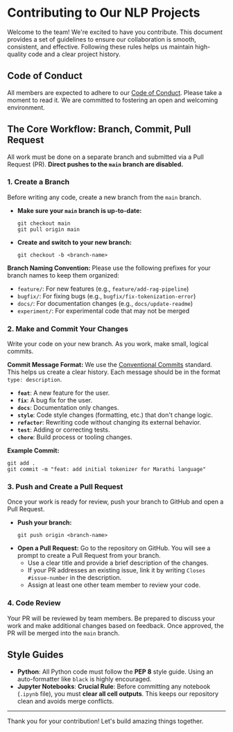 # Contributing to Our NLP Projects

Welcome to the team! We're excited to have you contribute. This document provides a set of guidelines to ensure our collaboration is smooth, consistent, and effective. Following these rules helps us maintain high-quality code and a clear project history.

## Code of Conduct

All members are expected to adhere to our [Code of Conduct](CODE_OF_CONDUCT.md). Please take a moment to read it. We are committed to fostering an open and welcoming environment.

## The Core Workflow: Branch, Commit, Pull Request

All work must be done on a separate branch and submitted via a Pull Request (PR). **Direct pushes to the `main` branch are disabled.**

### 1. Create a Branch

Before writing any code, create a new branch from the `main` branch.

*   **Make sure your `main` branch is up-to-date:**
    ```
    git checkout main
    git pull origin main
    ```
*   **Create and switch to your new branch:**
    ```
    git checkout -b <branch-name>
    ```

**Branch Naming Convention:**
Please use the following prefixes for your branch names to keep them organized:
*   `feature/`: For new features (e.g., `feature/add-rag-pipeline`)
*   `bugfix/`: For fixing bugs (e.g., `bugfix/fix-tokenization-error`)
*   `docs/`: For documentation changes (e.g., `docs/update-readme`)
*   `experiment/`: For experimental code that may not be merged

### 2. Make and Commit Your Changes

Write your code on your new branch. As you work, make small, logical commits.

**Commit Message Format:**
We use the [Conventional Commits](https://www.conventionalcommits.org/en/v1.0.0/) standard. This helps us create a clear history. Each message should be in the format `type: description`.

*   **`feat`**: A new feature for the user.
*   **`fix`**: A bug fix for the user.
*   **`docs`**: Documentation only changes.
*   **`style`**: Code style changes (formatting, etc.) that don't change logic.
*   **`refactor`**: Rewriting code without changing its external behavior.
*   **`test`**: Adding or correcting tests.
*   **`chore`**: Build process or tooling changes.

**Example Commit:**
```
git add .
git commit -m "feat: add initial tokenizer for Marathi language"
```

### 3. Push and Create a Pull Request

Once your work is ready for review, push your branch to GitHub and open a Pull Request.

*   **Push your branch:**
    ```
    git push origin <branch-name>
    ```
*   **Open a Pull Request:** Go to the repository on GitHub. You will see a prompt to create a Pull Request from your branch.
    *   Use a clear title and provide a brief description of the changes.
    *   If your PR addresses an existing issue, link it by writing `Closes #issue-number` in the description.
    *   Assign at least one other team member to review your code.

### 4. Code Review

Your PR will be reviewed by team members. Be prepared to discuss your work and make additional changes based on feedback. Once approved, the PR will be merged into the `main` branch.

## Style Guides

*   **Python**: All Python code must follow the **PEP 8** style guide. Using an auto-formatter like `black` is highly encouraged.
*   **Jupyter Notebooks**: **Crucial Rule**: Before committing any notebook (`.ipynb` file), you must **clear all cell outputs**. This keeps our repository clean and avoids merge conflicts.

---

Thank you for your contribution! Let's build amazing things together.
